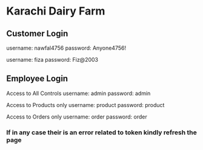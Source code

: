 # Karachi Dairy Farm

## Customer Login

username: nawfal4756
password: Anyone4756!

username: fiza
password: Fiz@2003

## Employee Login

Access to All Controls
username: admin
password: admin

Access to Products only
username: product
password: product

Access to Orders only
username: order
password: order

### If in any case their is an error related to token kindly refresh the page
